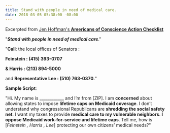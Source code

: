 ```yaml
---
title: Stand with people in need of medical care.
date: 2018-03-05 05:38:00 -08:00
---
```


Excerpted from [Jen Hoffman's **Americans of Conscience Action Checklist**](https://jenniferhofmann.com/)
 
"***Stand with people in need of medical care***."

"**Call**: the local offices of Senators :

**Feinstein : (415) 393-0707**

 **& Harris : (213) 894-5000**
 
and **Representative Lee : (510) 763-0370.**"

**Sample Script**: 

"Hi.  My name is ____________ and I’m from [ZIP].  I am **concerned** about allowing states to impose **lifetime caps on Medicaid coverage**. I don’t understand why congressional Republicans are **shredding the social safety net**. I want my taxes to provide **medical care to my vulnerable neighbors**. **I oppose Medicaid work-for-service and lifetime caps**. Tell me, how is [*Feinstein , Harris , Lee*] protecting our own citizens’ medical needs?"


